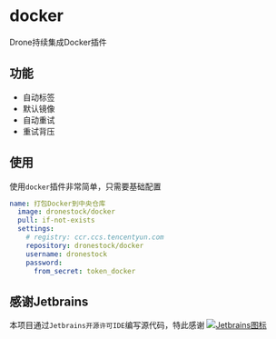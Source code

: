 # docker

Drone持续集成Docker插件

## 功能

- 自动标签
- 默认镜像
- 自动重试
- 重试背压

## 使用

使用`docker`插件非常简单，只需要基础配置

```yaml
name: 打包Docker到中央仓库
  image: dronestock/docker
  pull: if-not-exists
  settings:
    # registry: ccr.ccs.tencentyun.com
    repository: dronestock/docker
    username: dronestock
    password:
      from_secret: token_docker
```

## 感谢Jetbrains

本项目通过`Jetbrains开源许可IDE`编写源代码，特此感谢
[![Jetbrains图标](https://resources.jetbrains.com/storage/products/company/brand/logos/jb_beam.png)](https://www.jetbrains.com/?from=dronestock/docker)
